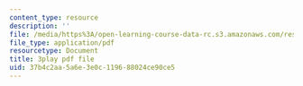 ```yaml
---
content_type: resource
description: ''
file: /media/https%3A/open-learning-course-data-rc.s3.amazonaws.com/res-6-006-video-demonstrations-in-lasers-and-optics-spring-2008/37b4c2aa5a6e3e0c119688024ce90ce5_Iqp7NxnwaGY.pdf
file_type: application/pdf
resourcetype: Document
title: 3play pdf file
uid: 37b4c2aa-5a6e-3e0c-1196-88024ce90ce5
---
```

